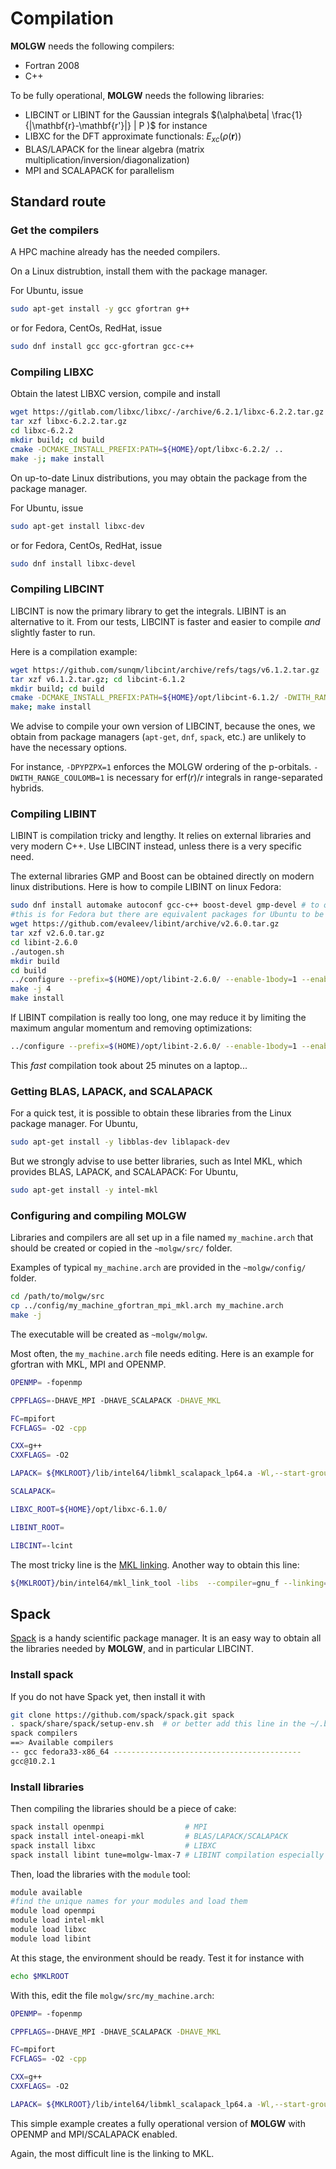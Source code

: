 # Compilation

**MOLGW** needs the following compilers:

- Fortran 2008
- C++

To be fully operational, **MOLGW** needs the following libraries:

- LIBCINT or LIBINT for the Gaussian integrals $(\alpha\beta| \frac{1}{|\mathbf{r}-\mathbf{r'}|} | P )$ for instance
- LIBXC  for the DFT approximate functionals: $E_{xc}(\rho(\mathbf{r}))$
- BLAS/LAPACK for the linear algebra (matrix multiplication/inversion/diagonalization)
- MPI and SCALAPACK for parallelism


## Standard route

### Get the compilers

A HPC machine already has the needed compilers.

On a Linux distrubtion, install them with the package manager.

For Ubuntu, issue
```sh
sudo apt-get install -y gcc gfortran g++
```
or for Fedora, CentOs, RedHat, issue
```sh
sudo dnf install gcc gcc-gfortran gcc-c++
```

### Compiling LIBXC

Obtain the latest LIBXC version, compile and install
```sh
wget https://gitlab.com/libxc/libxc/-/archive/6.2.1/libxc-6.2.2.tar.gz
tar xzf libxc-6.2.2.tar.gz
cd libxc-6.2.2
mkdir build; cd build
cmake -DCMAKE_INSTALL_PREFIX:PATH=${HOME}/opt/libxc-6.2.2/ ..
make -j; make install
```

On up-to-date Linux distributions, you may obtain the package from the package manager.

For Ubuntu, issue
```sh
sudo apt-get install libxc-dev
```
or for Fedora, CentOs, RedHat, issue
```sh
sudo dnf install libxc-devel
```

### Compiling LIBCINT

LIBCINT is now the primary library to get the integrals. LIBINT is an alternative to it.
From our tests, LIBCINT is faster and easier to compile *and* slightly faster to run.


Here is a compilation example:
```sh
wget https://github.com/sunqm/libcint/archive/refs/tags/v6.1.2.tar.gz
tar xzf v6.1.2.tar.gz; cd libcint-6.1.2
mkdir build; cd build
cmake -DCMAKE_INSTALL_PREFIX:PATH=${HOME}/opt/libcint-6.1.2/ -DWITH_RANGE_COULOMB=1 -DBUILD_SHARED_LIBS=0 -DPYPZPX=1 ..
make; make install
```

We advise to compile your own version of LIBCINT, because the ones, we obtain from package managers (`apt-get`, `dnf`, `spack`, etc.) are
unlikely to have the necessary options.

For instance, `-DPYPZPX=1` enforces the MOLGW ordering of the p-orbitals.
`-DWITH_RANGE_COULOMB=1` is necessary for $\mathrm{erf}(r)/r$ integrals in range-separated hybrids.



### Compiling LIBINT 

LIBINT is compilation tricky and lengthy. It relies on external libraries and very modern C++.
Use LIBCINT instead, unless there is a very specific need.

The external libraries GMP and Boost can be obtained directly on modern linux distributions.
Here is how to compile LIBINT on linux Fedora:
```sh
sudo dnf install automake autoconf gcc-c++ boost-devel gmp-devel # to obtain the required packages
#this is for Fedora but there are equivalent packages for Ubuntu to be obtained with apt-get
wget https://github.com/evaleev/libint/archive/v2.6.0.tar.gz
tar xzf v2.6.0.tar.gz
cd libint-2.6.0
./autogen.sh
mkdir build
cd build
../configure --prefix=$(HOME)/opt/libint-2.6.0/ --enable-1body=1 --enable-eri=0 --enable-eri3=0 --enable-eri2=0 --enable-contracted-ints --with-max-am=7 --with-opt-am=2 --with-cxxgen=g++ --with-cxxgen-optflags=-O1 --with-cxx=g++ --with-cxx-optflags=-O1
make -j 4
make install
```

If LIBINT compilation is really too long, one may reduce it by limiting the maximum angular momentum and removing optimizations:
```sh
../configure --prefix=$(HOME)/opt/libint-2.6.0/ --enable-1body=1 --enable-eri=0 --enable-eri3=0 --enable-eri2=0 --enable-contracted-ints --with-max-am=5 --with-opt-am=1 --with-cxxgen=g++ --with-cxxgen-optflags=-O0 --with-cxx=g++ --with-cxx-optflags=-O0
```

This *fast* compilation took about 25 minutes on a laptop...



### Getting BLAS, LAPACK, and SCALAPACK

For a quick test, it is possible to obtain these libraries from the Linux package manager.
For Ubuntu, 
```sh
sudo apt-get install -y libblas-dev liblapack-dev
```

But we strongly advise to use better libraries, such as Intel MKL, which provides BLAS, LAPACK, and SCALAPACK:
For Ubuntu, 
```sh
sudo apt-get install -y intel-mkl
```



### Configuring and compiling MOLGW

Libraries and compilers are all set up in a file named `my_machine.arch` that should be created or copied in the `~molgw/src/` folder.

Examples of typical `my_machine.arch` are provided in the `~molgw/config/` folder.
```sh
cd /path/to/molgw/src
cp ../config/my_machine_gfortran_mpi_mkl.arch my_machine.arch
make -j
```

The executable will be created as `~molgw/molgw`.


Most often, the `my_machine.arch` file needs editing.
Here is an example for gfortran with MKL, MPI and OPENMP.
```sh
OPENMP= -fopenmp

CPPFLAGS=-DHAVE_MPI -DHAVE_SCALAPACK -DHAVE_MKL

FC=mpifort
FCFLAGS= -O2 -cpp

CXX=g++
CXXFLAGS= -O2

LAPACK= ${MKLROOT}/lib/intel64/libmkl_scalapack_lp64.a -Wl,--start-group ${MKLROOT}/lib/intel64/libmkl_gf_lp64.a ${MKLROOT}/lib/intel64/libmkl_gnu_thread.a ${MKLROOT}/lib/intel64/libmkl_core.a ${MKLROOT}/lib/intel64/libmkl_blacs_openmpi_lp64.a -Wl,--end-group -lgomp -lpthread -lm -ldl

SCALAPACK=

LIBXC_ROOT=${HOME}/opt/libxc-6.1.0/

LIBINT_ROOT=

LIBCINT=-lcint
```

The most tricky line is the [MKL linking](https://software.intel.com/content/www/us/en/develop/tools/oneapi/components/onemkl/link-line-advisor.html).
Another way to obtain this line:
```sh
${MKLROOT}/bin/intel64/mkl_link_tool -libs  --compiler=gnu_f --linking=static --openmp=gomp --cluster_library=scalapack --mpi=openmpi
```

## Spack

[Spack](https://spack.io/) is a handy scientific package manager.
It is an easy way to obtain all the libraries needed by **MOLGW**, and in particular LIBCINT.

### Install spack

If you do not have Spack yet, then install it with
```sh
git clone https://github.com/spack/spack.git spack
. spack/share/spack/setup-env.sh  # or better add this line in the ~/.bashrc
spack compilers
==> Available compilers
-- gcc fedora33-x86_64 ------------------------------------------
gcc@10.2.1
```

### Install libraries

Then compiling the libraries should be a piece of cake:
```sh
spack install openmpi                  # MPI
spack install intel-oneapi-mkl         # BLAS/LAPACK/SCALAPACK
spack install libxc                    # LIBXC
spack install libint tune=molgw-lmax-7 # LIBINT compilation especially tuned for MOLGW
```
Then, load the libraries with the `module` tool:
```sh
module available
#find the unique names for your modules and load them
module load openmpi
module load intel-mkl
module load libxc
module load libint
```

At this stage, the environment should be ready. Test it for instance with
```sh
echo $MKLROOT
```

With this, edit the file `molgw/src/my_machine.arch`:
```sh
OPENMP= -fopenmp

CPPFLAGS=-DHAVE_MPI -DHAVE_SCALAPACK -DHAVE_MKL

FC=mpifort
FCFLAGS= -O2 -cpp

CXX=g++
CXXFLAGS= -O2

LAPACK= ${MKLROOT}/lib/intel64/libmkl_scalapack_lp64.a -Wl,--start-group ${MKLROOT}/lib/intel64/libmkl_gf_lp64.a ${MKLROOT}/lib/intel64/libmkl_gnu_thread.a ${MKLROOT}/lib/intel64/libmkl_core.a ${MKLROOT}/lib/intel64/libmkl_blacs_openmpi_lp64.a -Wl,--end-group -lgomp -lpthread -lm -ldl
```

This simple example creates a fully operational version of **MOLGW** with OPENMP and MPI/SCALAPACK enabled.

Again, the most difficult line is the linking to MKL.


